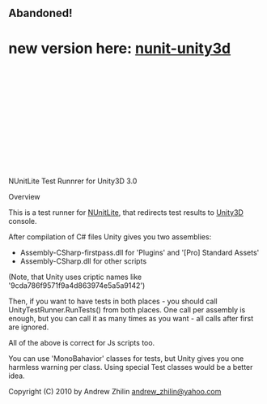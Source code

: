 Abandoned!
--------------------------------------
new version here: [nunit-unity3d](https://github.com/zoon/nunit-unity3d)
======================================


<br>
<br>
<br>
<br>
<br>
<br>
<br>
<br>
<br>
<br>
<br>
<br>
 
NUnitLite Test Runnrer for Unity3D 3.0

Overview

This is a test runner for [NUnitLite][1], that redirects test results
to [Unity3D][2] console.

After compilation of C# files Unity gives you two assemblies:

- Assembly-CSharp-firstpass.dll for 'Plugins' and '[Pro] Standard Assets'
- Assembly-CSharp.dll for other scripts

(Note, that Unity uses criptic names like '9cda786f9571f9a4d863974e5a5a9142')

Then, if you want to have tests in both places - you should call
UnityTestRunner.RunTests() from both places. One call per assembly
is enough, but you can call it as many times as you want - all
calls after first are ignored.

All of the above is correct for Js scripts too.

You can use 'MonoBahavior' classes for tests, but Unity gives you one
harmless warning per class. Using special Test classes would be a
better idea.

Copyright (C) 2010 by Andrew Zhilin <a href="mailto:andrew_zhilin@yahoo.com">andrew_zhilin@yahoo.com</a>

[1]:http://nunitlite.org
[2]:http://unity3d.com
